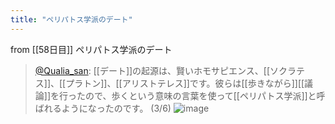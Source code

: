 ```yaml
---
title: "ペリパトス学派のデート"
---
```


from [[58日目]]
ペリパトス学派のデート
> [@Qualia_san](https://twitter.com/Qualia_san/status/1606307875701215232?s=20&t=xipZ4JXPg5wI99k31By6kg): [[デート]]の起源は、賢いホモサピエンス、[[ソクラテス]]、[[プラトン]]、[[アリストテレス]]です。彼らは[[歩きながら]][[議論]]を行ったので、歩くという意味の言葉を使って[[ペリパトス学派]]と呼ばれるようになったのです。 (3/6)
> ![image](https://pbs.twimg.com/media/Fkq_nxAVQAAFBk8.png)

